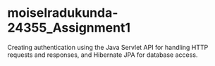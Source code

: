 # moiseIradukunda-24355_Assignment1
Creating authentication using the Java Servlet API for handling HTTP requests and responses, and Hibernate JPA for database access.
